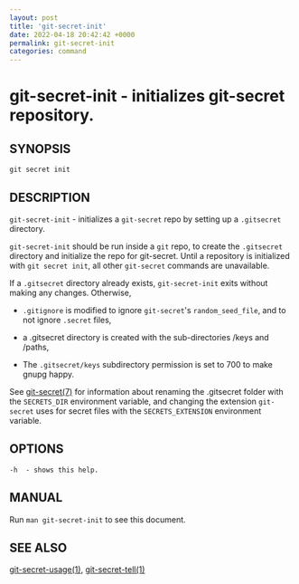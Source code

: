 ```yaml
---
layout: post
title: 'git-secret-init'
date: 2022-04-18 20:42:42 +0000
permalink: git-secret-init
categories: command
---
```

git-secret-init - initializes git-secret repository.
====================================================

## SYNOPSIS

    git secret init


## DESCRIPTION
`git-secret-init` - initializes a `git-secret` repo by setting up a `.gitsecret` directory.

`git-secret-init` should be run inside a `git` repo, to create the 
`.gitsecret` directory and initialize the repo for git-secret.
Until a repository is initialized with `git secret init`, all other `git-secret` commands are unavailable.

If a `.gitsecret` directory already exists, `git-secret-init` exits without making any changes.
Otherwise, 

* `.gitignore` is modified to ignore `git-secret`'s `random_seed_file`,
and to not ignore `.secret` files,

* a .gitsecret directory is created with the sub-directories /keys and /paths,

* The `.gitsecret/keys` subdirectory permission is set to 700 to make gnupg happy.

See [git-secret(7)](https://git-secret.io/git-secret) for information about renaming the .gitsecret
folder with the `SECRETS_DIR` environment variable, and changing the extension `git-secret` uses for secret files
with the `SECRETS_EXTENSION` environment variable.


## OPTIONS

    -h  - shows this help.


## MANUAL

Run `man git-secret-init` to see this document.


## SEE ALSO

[git-secret-usage(1)](https://git-secret.io/git-secret-usage), [git-secret-tell(1)](https://git-secret.io/git-secret-tell)
